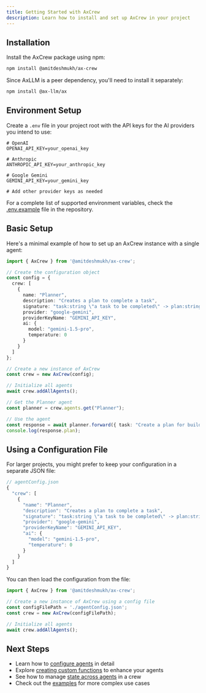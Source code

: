 ```yaml
---
title: Getting Started with AxCrew
description: Learn how to install and set up AxCrew in your project
---
```


## Installation

Install the AxCrew package using npm:

```bash
npm install @amitdeshmukh/ax-crew
```

Since AxLLM is a peer dependency, you'll need to install it separately:

```bash
npm install @ax-llm/ax
```

## Environment Setup

Create a `.env` file in your project root with the API keys for the AI providers you intend to use:

```env
# OpenAI
OPENAI_API_KEY=your_openai_key

# Anthropic
ANTHROPIC_API_KEY=your_anthropic_key

# Google Gemini
GEMINI_API_KEY=your_gemini_key

# Add other provider keys as needed
```

For a complete list of supported environment variables, check the [.env.example](https://github.com/amitdeshmukh/ax-crew/blob/main/.env.example) file in the repository.

## Basic Setup

Here's a minimal example of how to set up an AxCrew instance with a single agent:

```typescript
import { AxCrew } from '@amitdeshmukh/ax-crew';

// Create the configuration object
const config = {
  crew: [
    {
      name: "Planner",
      description: "Creates a plan to complete a task",
      signature: "task:string \"a task to be completed\" -> plan:string \"a plan to execute the task\"",
      provider: "google-gemini",
      providerKeyName: "GEMINI_API_KEY",
      ai: {
        model: "gemini-1.5-pro",
        temperature: 0
      }
    }
  ]
};

// Create a new instance of AxCrew
const crew = new AxCrew(config);

// Initialize all agents
await crew.addAllAgents();

// Get the Planner agent
const planner = crew.agents.get("Planner");

// Use the agent
const response = await planner.forward({ task: "Create a plan for building a website" });
console.log(response.plan);
```

## Using a Configuration File

For larger projects, you might prefer to keep your configuration in a separate JSON file:

```javascript
// agentConfig.json
{
  "crew": [
    {
      "name": "Planner",
      "description": "Creates a plan to complete a task",
      "signature": "task:string \"a task to be completed\" -> plan:string \"a plan to execute the task\"",
      "provider": "google-gemini",
      "providerKeyName": "GEMINI_API_KEY",
      "ai": {
        "model": "gemini-1.5-pro",
        "temperature": 0
      }
    }
  ]
}
```

You can then load the configuration from the file:

```typescript
import { AxCrew } from '@amitdeshmukh/ax-crew';

// Create a new instance of AxCrew using a config file
const configFilePath = './agentConfig.json';
const crew = new AxCrew(configFilePath);

// Initialize all agents
await crew.addAllAgents();
```

## Next Steps

- Learn how to [configure agents](/core-concepts/agent-configuration/) in detail
- Explore [creating custom functions](/core-concepts/creating-functions/) to enhance your agents
- See how to manage [state across agents](/core-concepts/state-management/) in a crew
- Check out the [examples](https://github.com/amitdeshmukh/ax-crew/tree/main/examples) for more complex use cases 